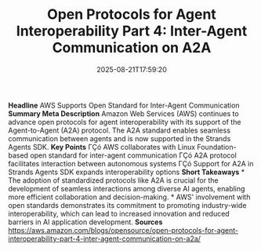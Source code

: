 ﻿---
title: "Open Protocols for Agent Interoperability Part 4: Inter-Agent Communication on A2A"
date: "2025-08-21T17:59:20"
category: "Markets"
summary: ""
slug: "open protocols for agent interoperability part 4 interagent "
source_urls:
  - "https://aws.amazon.com/blogs/opensource/open-protocols-for-agent-interoperability-part-4-inter-agent-communication-on-a2a/"
seo:
  title: "Open Protocols for Agent Interoperability Part 4: Inter-Agent Communication on A2A | Hash n Hedge"
  description: ""
  keywords: ["news", "markets", "brief"]
---
**Headline** AWS Supports Open Standard for Inter-Agent Communication  **Summary Meta Description** Amazon Web Services (AWS) continues to advance open protocols for agent interoperability with its support of the Agent-to-Agent (A2A) protocol. The A2A standard enables seamless communication between agents and is now supported in the Strands Agents SDK.  **Key Points**  ΓÇó AWS collaborates with Linux Foundation-based open standard for inter-agent communication ΓÇó A2A protocol facilitates interaction between autonomous systems ΓÇó Support for A2A in Strands Agents SDK expands interoperability options  **Short Takeaways**  * The adoption of standardized protocols like A2A is crucial for the development of seamless interactions among diverse AI agents, enabling more efficient collaboration and decision-making. * AWS' involvement with open standards demonstrates its commitment to promoting industry-wide interoperability, which can lead to increased innovation and reduced barriers in AI application development.  **Sources** https://aws.amazon.com/blogs/opensource/open-protocols-for-agent-interoperability-part-4-inter-agent-communication-on-a2a/ 
